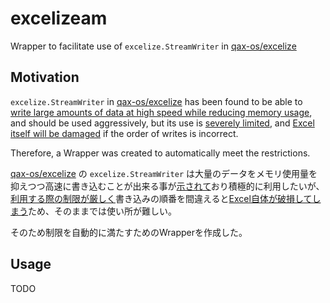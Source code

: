 # excelizeam
Wrapper to facilitate use of `excelize.StreamWriter` in [qax-os/excelize](https://github.com/qax-os/excelize)

## Motivation

`excelize.StreamWriter` in [qax-os/excelize](https://github.com/qax-os/excelize) has been found to be able to [write large amounts of data at high speed while reducing memory usage](https://xuri.me/excelize/ja/performance.html), and should be used aggressively, but its use is [severely limited](https://pkg.go.dev/github.com/xuri/excelize/v2#File.NewStreamWriter), and [Excel itself will be damaged](https://github.com/qax-os/excelize/issues/1202) if the order of writes is incorrect.

Therefore, a Wrapper was created to automatically meet the restrictions.

[qax-os/excelize](https://github.com/qax-os/excelize) の `excelize.StreamWriter` は大量のデータをメモリ使用量を抑えつつ高速に書き込むことが出来る事が[示されて](https://xuri.me/excelize/ja/performance.html)おり積極的に利用したいが、[利用する際の制限が厳しく](https://pkg.go.dev/github.com/xuri/excelize/v2#File.NewStreamWriter)書き込みの順番を間違えると[Excel自体が破損してしまう](https://github.com/qax-os/excelize/issues/1202)ため、そのままでは使い所が難しい。

そのため制限を自動的に満たすためのWrapperを作成した。

## Usage

TODO
